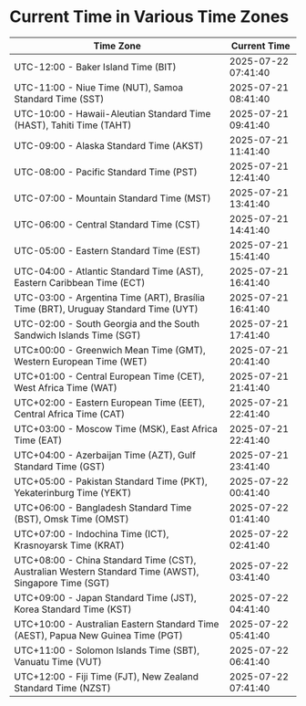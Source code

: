 # Current Time in Various Time Zones

| Time Zone | Current Time |
|-----------|--------------|
| UTC-12:00 - Baker Island Time (BIT) | 2025-07-22 07:41:40 |
| UTC-11:00 - Niue Time (NUT), Samoa Standard Time (SST) | 2025-07-21 08:41:40 |
| UTC-10:00 - Hawaii-Aleutian Standard Time (HAST), Tahiti Time (TAHT) | 2025-07-21 09:41:40 |
| UTC-09:00 - Alaska Standard Time (AKST) | 2025-07-21 11:41:40 |
| UTC-08:00 - Pacific Standard Time (PST) | 2025-07-21 12:41:40 |
| UTC-07:00 - Mountain Standard Time (MST) | 2025-07-21 13:41:40 |
| UTC-06:00 - Central Standard Time (CST) | 2025-07-21 14:41:40 |
| UTC-05:00 - Eastern Standard Time (EST) | 2025-07-21 15:41:40 |
| UTC-04:00 - Atlantic Standard Time (AST), Eastern Caribbean Time (ECT) | 2025-07-21 16:41:40 |
| UTC-03:00 - Argentina Time (ART), Brasília Time (BRT), Uruguay Standard Time (UYT) | 2025-07-21 16:41:40 |
| UTC-02:00 - South Georgia and the South Sandwich Islands Time (SGT) | 2025-07-21 17:41:40 |
| UTC±00:00 - Greenwich Mean Time (GMT), Western European Time (WET) | 2025-07-21 20:41:40 |
| UTC+01:00 - Central European Time (CET), West Africa Time (WAT) | 2025-07-21 21:41:40 |
| UTC+02:00 - Eastern European Time (EET), Central Africa Time (CAT) | 2025-07-21 22:41:40 |
| UTC+03:00 - Moscow Time (MSK), East Africa Time (EAT) | 2025-07-21 22:41:40 |
| UTC+04:00 - Azerbaijan Time (AZT), Gulf Standard Time (GST) | 2025-07-21 23:41:40 |
| UTC+05:00 - Pakistan Standard Time (PKT), Yekaterinburg Time (YEKT) | 2025-07-22 00:41:40 |
| UTC+06:00 - Bangladesh Standard Time (BST), Omsk Time (OMST) | 2025-07-22 01:41:40 |
| UTC+07:00 - Indochina Time (ICT), Krasnoyarsk Time (KRAT) | 2025-07-22 02:41:40 |
| UTC+08:00 - China Standard Time (CST), Australian Western Standard Time (AWST), Singapore Time (SGT) | 2025-07-22 03:41:40 |
| UTC+09:00 - Japan Standard Time (JST), Korea Standard Time (KST) | 2025-07-22 04:41:40 |
| UTC+10:00 - Australian Eastern Standard Time (AEST), Papua New Guinea Time (PGT) | 2025-07-22 05:41:40 |
| UTC+11:00 - Solomon Islands Time (SBT), Vanuatu Time (VUT) | 2025-07-22 06:41:40 |
| UTC+12:00 - Fiji Time (FJT), New Zealand Standard Time (NZST) | 2025-07-22 07:41:40 |
